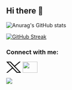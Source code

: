 ## Hi there 👋

<!--
**codekakitai51/codekakitai51** is a ✨ _special_ ✨ repository because its `README.md` (this file) appears on your GitHub profile.

Here are some ideas to get you started:

- 🔭 I’m currently working on ...
- 🌱 I’m currently learning ...
- 👯 I’m looking to collaborate on ...
- 🤔 I’m looking for help with ...
- 💬 Ask me about ...
- 📫 How to reach me: ...
- 😄 Pronouns: ...
- ⚡ Fun fact: ...
-->

![Anurag's GitHub stats](https://github-readme-stats.vercel.app/api?username=codekakitai51&show_icons=true&theme=tokyonight)

[![GitHub Streak](https://github-readme-streak-stats.herokuapp.com/?user=codekakitai51)](https://git.io/streak-stats)

<h3 align="left">Connect with me:</h3>
<p align="left">
<a href="https://twitter.com/cody51_jp"><img align="center" src="images/logo-black.png" alt="" height="30" width="40" /></a>
<a href="https://www.linkedin.com/in/kodai-kitahara/"><img align="center" src="https://cdn.jsdelivr.net/npm/simple-icons@3.0.1/icons/linkedin.svg" alt="" height="30" width="40" /></a>
</p>

![](https://komarev.com/ghpvc/?username=codekakitai51)
